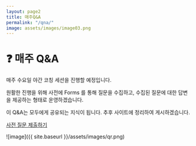 ```yaml
---
layout: page2
title: 매주Q&A
permalink: "/qna/"
image: assets/images/image03.png
---
```


# ❓ 매주 Q&A

매주 수요일 야간 코칭 세션을 진행할 예정입니다.

원활한 진행을 위해 사전에 Forms 를 통해 질문을 수집하고, 수집된 질문에 대한 답변을 제공하는 형태로 운영하겠습니다.

이 Q&A는 모두에게 공유되는 지식이 됩니다. 추후 사이트에 정리하여 게시하겠습니다.

[사전 질문 제출하기](https://forms.office.com/r/thDGCCseP1)

![image]({{ site.baseurl }}/assets/images/qr.png)
